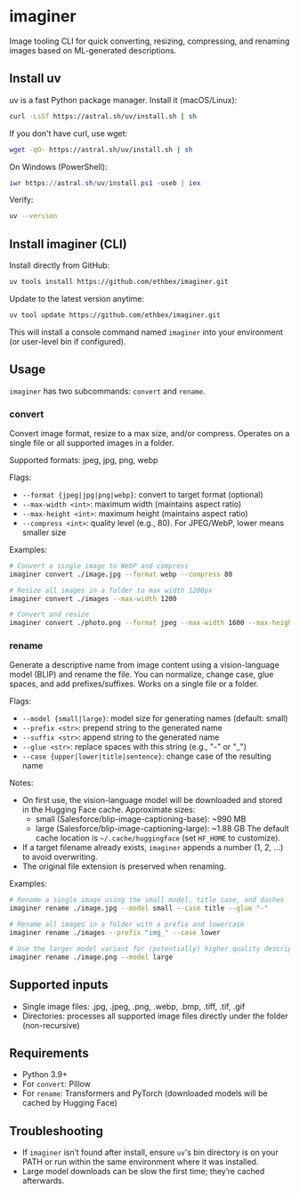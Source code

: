 # imaginer

Image tooling CLI for quick converting, resizing, compressing, and renaming images based on ML-generated descriptions.

## Install uv

uv is a fast Python package manager. Install it (macOS/Linux):

```sh
curl -LsSf https://astral.sh/uv/install.sh | sh
```

If you don't have curl, use wget:

```sh
wget -qO- https://astral.sh/uv/install.sh | sh
```

On Windows (PowerShell):

```powershell
iwr https://astral.sh/uv/install.ps1 -useb | iex
```

Verify:

```sh
uv --version
```

## Install imaginer (CLI)

Install directly from GitHub:

```sh
uv tools install https://github.com/ethbex/imaginer.git
```

Update to the latest version anytime:

```sh
uv tool update https://github.com/ethbex/imaginer.git
```

This will install a console command named `imaginer` into your environment (or user-level bin if configured).

## Usage

`imaginer` has two subcommands: `convert` and `rename`.

### convert

Convert image format, resize to a max size, and/or compress. Operates on a single file or all supported images in a folder.

Supported formats: jpeg, jpg, png, webp

Flags:
- `--format {jpeg|jpg|png|webp}`: convert to target format (optional)
- `--max-width <int>`: maximum width (maintains aspect ratio)
- `--max-height <int>`: maximum height (maintains aspect ratio)
- `--compress <int>`: quality level (e.g., 80). For JPEG/WebP, lower means smaller size

Examples:

```sh
# Convert a single image to WebP and compress
imaginer convert ./image.jpg --format webp --compress 80

# Resize all images in a folder to max width 1200px
imaginer convert ./images --max-width 1200

# Convert and resize
imaginer convert ./photo.png --format jpeg --max-width 1600 --max-height 1200
```

### rename

Generate a descriptive name from image content using a vision-language model (BLIP) and rename the file. You can normalize, change case, glue spaces, and add prefixes/suffixes. Works on a single file or a folder.

Flags:
- `--model {small|large}`: model size for generating names (default: small)
- `--prefix <str>`: prepend string to the generated name
- `--suffix <str>`: append string to the generated name
- `--glue <str>`: replace spaces with this string (e.g., "-" or "_")
- `--case {upper|lower|title|sentence}`: change case of the resulting name

Notes:
- On first use, the vision-language model will be downloaded and stored in the Hugging Face cache. Approximate sizes:
	- small (Salesforce/blip-image-captioning-base): ~990 MB
	- large (Salesforce/blip-image-captioning-large): ~1.88 GB
	The default cache location is `~/.cache/huggingface` (set `HF_HOME` to customize).
- If a target filename already exists, `imaginer` appends a number (1, 2, …) to avoid overwriting.
- The original file extension is preserved when renaming.

Examples:

```sh
# Rename a single image using the small model, title case, and dashes
imaginer rename ./image.jpg --model small --case title --glue "-"

# Rename all images in a folder with a prefix and lowercase
imaginer rename ./images --prefix "img_" --case lower

# Use the larger model variant for (potentially) higher quality descriptions
imaginer rename ./image.png --model large
```

## Supported inputs

- Single image files: .jpg, .jpeg, .png, .webp, .bmp, .tiff, .tif, .gif
- Directories: processes all supported image files directly under the folder (non-recursive)

## Requirements

- Python 3.9+
- For `convert`: Pillow
- For `rename`: Transformers and PyTorch (downloaded models will be cached by Hugging Face)

## Troubleshooting

- If `imaginer` isn’t found after install, ensure `uv`'s bin directory is on your PATH or run within the same environment where it was installed.
- Large model downloads can be slow the first time; they’re cached afterwards.

